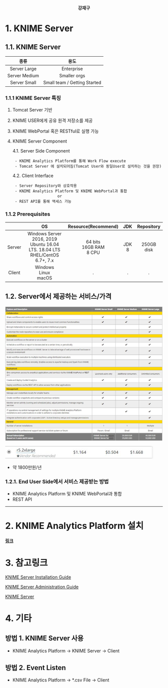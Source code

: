 **<center>강재구</center>**
# 1. KNIME Server

## 1.1. KNIME Server

|종류|용도|
|:-:|:-:|
|Server Large|Enterprise|
|Server Medium|Smaller orgs|
|Server Small|Small team / Getting Started|

### 1.1.1 KNIME Server 특징

1. Tomcat Server 기반
2. KNIME USER에게 공유 원격 저장소를 제공
3. KNIME WebPortal 혹은 RESTful로 실행 가능
4. KNIME Server Component

    4.1. Server Side Component

        - KNIME Analytics Platform를 통해 Work Flow execute
        - Tomcat Server 에 설치되어짐(Tomcat User와 동일User로 설치하는 것을 권장)
    
    4.2. Client Interface

        - Server Repository와 상호작용
        - KNIME Analytics Platform 및 KNIME WebPortal과 통합
                           or 
        - REST API를 통해 액세스 가능


### 1.1.2 Prerequisites     

||OS|Resource(Recommend)|JDK|Repository|
|:-:|:-:|:-:|:-:|:-:|
|Server|Windows Server 2016, 2019<br>Ubuntu 16.04 LTS. 18.04 LTS<br>RHEL/CentOS 6.7+, 7.x|64 bits<br> 16GB RAM<br>8 CPU|JDK 8|250GB disk|
|Client|Windows<br>Linux<br>macOS|.|.|.|

## 1.2. Server에서 제공하는 서비스/가격

![Price](./server_pricing.jpg)

![Small price](./server_pricing_small.JPG)

- 약 1800만원/년

### 1.2.1. End User Side에서 서비스 제공받는 방법

- KNIME Analytics Platform 및 KNIME WebPortal과 통합
- REST API

---

# 2. KNIME Analytics Platform 설치

**[링크](https://www.knime.com/downloads)**

# 3. 참고링크
[KNIME Server Installation Guide](https://docs.knime.com/2018-12/server_installation_guide/index.html)

[KNIME Server Administration Guide](https://docs.knime.com/2018-12/server_admin_guid/index.html)

[KNIME Server](https://www.knime.com/knime-server)

# 4. 기타

## 방법 1. KNIME Server 사용
   * KNIME Analytics Platform -> KNIME Server -> Client 
## 방법 2. Event Listen
   * KNIME Analytics Platform -> *.csv File -> Client
